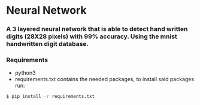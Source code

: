 # Neural Network


### A 3 layered neural network that is able to detect hand written digits (28X28 pixels) with 99% accuracy. Using the mnist handwritten digit database.


### Requirements
* python3
* requirements.txt  contains the needed packages, to install said packages run:
```bash
$ pip install -r requirements.txt
```


